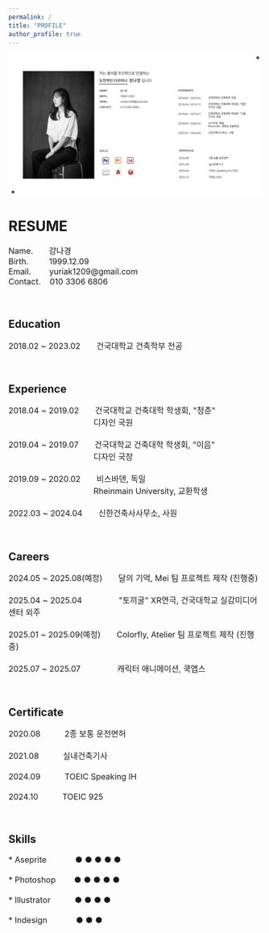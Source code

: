 ```yaml
---
permalink: /
title: "PROFILE"
author_profile: true
---
```


<img src='/images/2.png'>

<h1>RESUME</h1>


  
<p style="font-size: 16px;">Name.&nbsp;&nbsp;&nbsp;&nbsp;&nbsp;&nbsp;&nbsp;강나경<br>  
Birth.&nbsp;&nbsp;&nbsp;&nbsp;&nbsp;&nbsp;&nbsp;&nbsp;&nbsp;1999.12.09<br>  
Email.&nbsp;&nbsp;&nbsp;&nbsp;&nbsp;&nbsp;&nbsp;&nbsp;yuriak1209@gmail.com<br>  
Contact.&nbsp;&nbsp;&nbsp;&nbsp;010 3306 6806</p><br>

<h2>Education</h2>
 
<p style="font-size: 16px;">2018.02 ~ 2023.02&emsp;&emsp;건국대학교 건축학부 전공</p><br>

<h2>Experience</h2>
  
<p style="font-size: 16px; font-weight:normal;">2018.04 ~ 2019.02&emsp;&emsp;건국대학교 건축대학 학생회, "청춘"<br>
&emsp;&emsp;&emsp;&emsp;&emsp;&emsp;&emsp;&emsp;&nbsp;&nbsp;&emsp;&emsp;디자인 국원<br>  
<br>
2019.04 ~ 2019.07&emsp;&emsp;건국대학교 건축대학 학생회, "이음"<br>  
&emsp;&emsp;&emsp;&emsp;&emsp;&emsp;&emsp;&emsp;&nbsp;&emsp;&emsp;&nbsp;디자인 국장<br>  
<br>
2019.09 ~ 2020.02&emsp;&emsp;비스바덴, 독일</font><br>  
&emsp;&emsp;&emsp;&emsp;&emsp;&emsp;&emsp;&emsp;&emsp;&emsp;&nbsp;&nbsp;Rheinmain University, 교환학생<br>  
<br>
2022.03 ~ 2024.04&emsp;&emsp;신한건축사사무소, 사원</p><br>  


<h2>Careers</h2>

<p style="font-size: 16px; font-weight:normal;">2024.05 ~ 2025.08(예정)&emsp;&emsp;달의 기억, Mei 팀 프로젝트 제작 (진행중)<br>
<br>
2025.04 ~ 2025.04&emsp;&emsp;&emsp;&emsp;&nbsp;&nbsp;"토끼굴" XR연극, 건국대학교 실감미디어센터 외주<br>
<br>
2025.01 ~ 2025.09(예정)&emsp;&emsp;Colorfly, Atelier 팀 프로젝트 제작 (진행중)<br>
<br>  
2025.07 ~ 2025.07&emsp;&emsp;&emsp;&emsp;&nbsp;&nbsp;캐릭터 애니메이션, 쿡앱스</p><br>


<h2>Certificate</h2>

<p style="font-size: 16px; font-weight:normal;">2020.08&emsp;&emsp;&emsp;2종 보통 운전면허<br>
<br>  
2021.08&emsp;&emsp;&emsp;실내건축기사<br>
<br>  
2024.09&emsp;&emsp;&emsp;TOEIC Speaking IH<br>
<br>  
2024.10&emsp;&emsp;&emsp;TOEIC 925</p><br>


<h2>Skills</h2>

<p style="font-size: 16px; font-weight:normal;">
* Aseprite&emsp;&emsp;&emsp;&nbsp;&nbsp;● ● ● ● ● <br>
<br>  
* Photoshop&emsp;&emsp;&nbsp;● ● ● ● ● <br>
<br>  
* Illustrator&emsp;&emsp;&emsp;● ● ● ● <br>  
<br>  
* Indesign&emsp;&emsp;&emsp;&nbsp;&nbsp;● ● ● </p><br>  
<br>  
